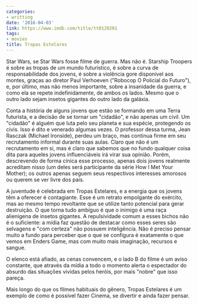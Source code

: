 ```yaml
---
categories:
- writting
date: '2016-04-03'
link: https://www.imdb.com/title/tt0120201
tags:
- movies
title: Tropas Estelares
---
```


Star Wars, se Star Wars fosse filme de guerra. Mas não é. Starship Troopers é sobre as tropas de um mundo futurístico, é sobre a curva de responsabilidade dos jovens, é sobre a violência gore disponível aos montes, graças ao diretor Paul Verhoeven ("Robocop O Policial do Futuro"), e, por último, mas não menos importante, sobre a insanidade da guerra, e como ela se repete indefinidamente, de ambos os lados. Mesmo que o outro lado sejam insetos gigantes do outro lado da galáxia.

Conta a história de alguns jovens que estão se formando em uma Terra futurista, e a decisão de se tornar um "cidadão", e não apenas um civil. Um "cidadão" é alguém que luta pelo seu planeta e sua espécie, protegendo os civis. Isso é dito e venerado algumas vezes. O professor dessa turma, Jean Rasczak (Michael Ironside), perdeu um braço, mas continua firme em seu recrutamento informal durante suas aulas. Claro que não é um recrutamento em si, mas é claro que sabemos que no fundo qualquer coisa dita para aqueles jovens influenciáveis irá virar sua opinião. Porém, descrevendo de forma cínica esse processo, apenas dois jovens realmente acreditam nisso (um deles será participante da série How I Met Your Mother); os outros apenas seguem seus respectivos interesses amorosos ou querem se ver livre dos pais.

A juventude é celebrada em Tropas Estelares, e a energia que os jovens têm a oferecer é contagiante. Esse é um retrato empolgante do exército, mas ao mesmo tempo revoltante que se utilize tanto potencial para gerar destruição. O que torna tudo ambíguo é que o inimigo é uma raça alienígena de insetos gigantes. A repulsividade comum a esses bichos não é o suficiente: a mídia faz questão de destacar como esses seres são selvagens e "com certeza" não possuem inteligência. Não é preciso pensar muito a fundo para perceber que o que se configura é exatamente o que vemos em Enders Game, mas com muito mais imaginação, recursos e sangue.

O elenco está afiado, as cenas convencem, e o lado B do filme é um aviso constante, que através da mídia a todo o momento alerta o espectador do absurdo das situações vividas pelos heróis, por mais "nobre" que isso pareça.

Mais longo do que os filmes habituais do gênero, Tropas Estelares é um exemplo de como é possível fazer Cinema, se divertir e ainda fazer pensar.